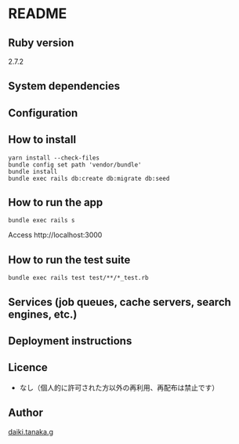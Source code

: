 # README

## Ruby version

2.7.2

## System dependencies


## Configuration


## How to install

```
yarn install --check-files
bundle config set path 'vendor/bundle'
bundle install
bundle exec rails db:create db:migrate db:seed
```

## How to run the app

```
bundle exec rails s
```

Access http://localhost:3000


## How to run the test suite

```
bundle exec rails test test/**/*_test.rb
```

## Services (job queues, cache servers, search engines, etc.)


## Deployment instructions


## Licence

* なし（個人的に許可された方以外の再利用、再配布は禁止です）

## Author

[daiki.tanaka.g](https://github.com/daiki.tanaka.g)
